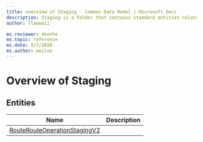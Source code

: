```yaml
---
title: overview of Staging - Common Data Model | Microsoft Docs
description: Staging is a folder that contains standard entities related to the Common Data Model.
author: llawwaii

ms.reviewer: deonhe
ms.topic: reference
ms.date: 8/7/2020
ms.author: weiluo
---
```


# Overview of Staging


## Entities

|Name|Description|
|---|---|
|[RouteRouteOperationStagingV2](RouteRouteOperationStagingV2.md)||
